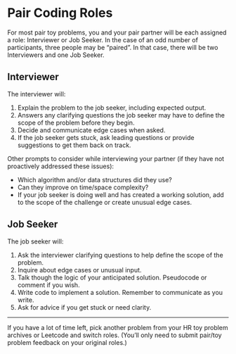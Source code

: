 # Pair Coding Roles

For most pair toy problems, you and your pair partner will be each assigned a role: Interviewer or Job Seeker. In the case of an odd number of participants, three people may be “paired”. In that case, there will be two Interviewers and one Job Seeker.

## Interviewer

The interviewer will:

1. Explain the problem to the job seeker, including expected output. 
2. Answers any clarifying questions the job seeker may have to define the scope of the problem before they begin.
3. Decide and communicate edge cases when asked.
4. If the job seeker gets stuck, ask leading questions or provide suggestions to get them back on track.

Other prompts to consider while interviewing your partner (if they have not proactively addressed these issues):

* Which algorithm and/or data structures did they use?
* Can they improve on time/space complexity?
* If your job seeker is doing well and has created a working solution, add to the scope of the challenge or create unusual edge cases.

## Job Seeker

The job seeker will:

1. Ask the interviewer clarifying questions to help define the scope of the problem.
2. Inquire about edge cases or unusual input.
3. Talk though the logic of your anticipated solution. Pseudocode or comment if you wish.
4. Write code to implement a solution. Remember to communicate as you write.
5. Ask for advice if you get stuck or need clarity.

---
If you have a lot of time left, pick another problem from your HR toy problem archives or Leetcode and switch roles. (You’ll only need to submit pair/toy problem feedback on your original roles.)
